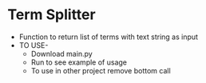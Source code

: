 # Term Splitter

- Function to return list of terms with text string as input 
- TO USE-
	+ Download main.py
	+ Run to see example of usage
	+ To use in other project remove bottom call